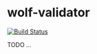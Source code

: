 wolf-validator
==============

[![Build Status](https://travis-ci.org/thradec/wolf-validator.png)](https://travis-ci.org/thradec/wolf-validator)

TODO ...
